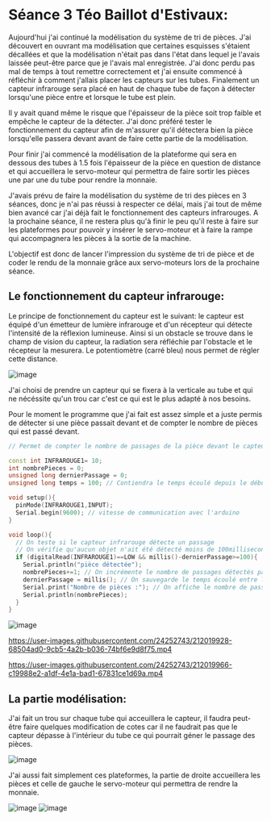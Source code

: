 #  Séance 3 Téo Baillot d'Estivaux:  

Aujourd'hui j'ai continué la modélisation du système de tri de pièces. J'ai découvert en ouvrant ma modélisation que certaines esquisses s'étaient décallées et que la modélisation n'était pas dans l'état dans lequel je l'avais laissée peut-être parce que je l'avais mal enregistrée.
J'ai donc perdu pas mal de temps à tout remettre correctement et j'ai ensuite commencé à réfléchir à comment j'allais placer les capteurs sur les tubes. Finalement un capteur infrarouge sera placé en haut de chaque tube de façon à détecter lorsqu'une pièce entre et lorsque le tube est plein.  

Il y avait quand même le risque que l'épaisseur de la pièce soit trop faible et empêche le capteur de la détecter. J'ai donc préféré tester le fonctionnement du capteur afin de m'assurer qu'il détectera bien la pièce lorsqu'elle passera devant avant de faire cette partie de la modélisation.  

Pour finir j'ai commencé la modélisation de la plateforme qui sera en dessous des tubes à 1.5 fois l'épaisseur de la pièce en question de distance et qui accueillera le servo-moteur qui permettra de faire sortir les pièces une par une du tube pour rendre la monnaie.  

J'avais prévu de faire la modélisation du système de tri des pièces en 3 séances, donc je n'ai pas réussi à respecter ce délai, mais j'ai tout de même bien avancé car j'ai déjà fait le fonctionnement des capteurs infrarouges.
A la prochaine séance, il ne restera plus qu'à finir le peu qu'il reste à faire sur les plateformes pour pouvoir y insérer le servo-moteur et à faire la rampe qui accompagnera les pièces à la sortie de la machine.  

L'objectif est donc de lancer l'impression du système de tri de pièce et de coder le rendu de la monnaie grâce aux servo-moteurs lors de la prochaine séance.

## Le fonctionnement du capteur infrarouge:
Le principe de fonctionnement du capteur est le suivant: le capteur est équipé d'un émetteur de lumière infrarouge et d'un récepteur qui détecte l'intensité de la réflexion lumineuse. Ainsi si un obstacle se trouve dans le champ de vision du capteur, la radiation sera réfléchie par l'obstacle et le récepteur la mesurera. Le potentiomètre (carré bleu) nous permet de régler cette distance.  

![image](https://user-images.githubusercontent.com/79744829/211818236-2b4bf64e-88ce-4eb5-b5ee-c8502acbbc98.png)  

J'ai choisi de prendre un capteur qui se fixera à la verticale au tube et qui ne nécéssite qu'un trou car c'est ce qui est le plus adapté à nos besoins.  

Pour le moment le programme que j'ai fait est assez simple et a juste permis de détecter si une pièce passait devant et de compter le nombre de pièces qui est passé devant.  

```cpp
// Permet de compter le nombre de passages de la pièce devant le capteur infrarouge

const int INFRAROUGE1= 10;
int nombrePieces = 0;
unsigned long dernierPassage = 0;
unsigned long temps = 100; // Contiendra le temps écoulé depuis le début du programme

void setup(){
  pinMode(INFRAROUGE1,INPUT);
  Serial.begin(9600); // vitesse de communication avec l'arduino
}

void loop(){
  // On teste si le capteur infrarouge détecte un passage 
  // On vérifie qu'aucun objet n'ait été détecté moins de 100millisecondes plus tôt.
  if (digitalRead(INFRAROUGE1)==LOW && millis()-dernierPassage>=100){ 
    Serial.println("pièce détectée");
    nombrePieces+=1; // On incrémente le nombre de passages détectés par le capteur
    dernierPassage = millis(); // On sauvegarde le temps écoulé entre le lancement du programme et ce passage
    Serial.print("Nombre de pièces :"); // On affiche le nombre de passages sur le moniteur série
    Serial.println(nombrePieces);
  }
}
``` 

![image](https://user-images.githubusercontent.com/79744829/211818491-589a1d76-98bc-45a1-b73f-ec865e528ff9.png)  

https://user-images.githubusercontent.com/24252743/212019928-68504ad0-9cb5-4a2b-b036-74bf6e9d8f75.mp4

https://user-images.githubusercontent.com/24252743/212019966-c19988e2-a1df-4e1a-bad1-67831ce1d69a.mp4



## La partie modélisation:  

J'ai fait un trou sur chaque tube qui acceuillera le capteur, il faudra peut-être faire quelques modification de cotes car il ne faudrait pas que le capteur dépasse à l'intérieur du tube ce qui pourrait géner le passage des pièces.  

![image](https://user-images.githubusercontent.com/79744829/211818919-d1e62945-4c36-423b-9217-3fb98299446b.png)

J'ai aussi fait simplement ces plateformes, la partie de droite accueillera les pièces et celle de gauche le servo-moteur qui permettra de rendre la monnaie.  

![image](https://user-images.githubusercontent.com/79744829/211819037-cbc6743c-c057-412f-94c8-5b277e259153.png)
![image](https://user-images.githubusercontent.com/79744829/211819264-3c017459-9d10-47b0-b0f2-821325bc3b2c.png)

